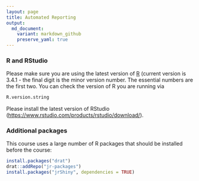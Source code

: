 ```yaml
---
layout: page
title: Automated Reporting
output:
  md_document:
    variant: markdown_github
    preserve_yaml: true
---
```


### R and RStudio

Please make sure you are using the latest version of [R](https://cran.r-project.org/) (current version is 3.4.1 - the final digit is the minor version number. The essential numbers are the first two. You can check the version of R you are running via

``` r
R.version.string
```

Please install the latest version of RStudio (<https://www.rstudio.com/products/rstudio/download/>).

### Additional packages

This course uses a large number of R packages that should be installed before the course:

``` r
install.packages("drat")
drat::addRepo("jr-packages")
install.packages("jrShiny", dependencies = TRUE)
```
